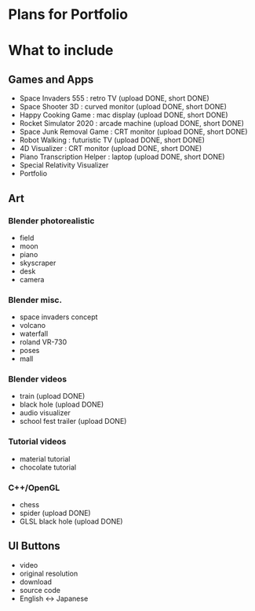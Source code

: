 # Plans for Portfolio

# What to include
## Games and Apps
- Space Invaders 555 : retro TV (upload DONE, short DONE)
- Space Shooter 3D : curved monitor (upload DONE, short DONE)
- Happy Cooking Game : mac display (upload DONE, short DONE)
- Rocket Simulator 2020 : arcade machine (upload DONE, short DONE)
- Space Junk Removal Game : CRT monitor (upload DONE, short DONE)
- Robot Walking : futuristic TV (upload DONE, short DONE)
- 4D Visualizer : CRT monitor (upload DONE, short DONE)
- Piano Transcription Helper : laptop (upload DONE, short DONE)
- Special Relativity Visualizer
- Portfolio

## Art
### Blender photorealistic
- field
- moon
- piano
- skyscraper
- desk
- camera
### Blender misc.
- space invaders concept
- volcano
- waterfall
- roland VR-730
- poses
- mall
### Blender videos
- train (upload DONE)
- black hole (upload DONE)
- audio visualizer
- school fest trailer (upload DONE)
### Tutorial videos
- material tutorial
- chocolate tutorial
### C++/OpenGL
- chess
- spider (upload DONE)
- GLSL black hole (upload DONE)

## UI Buttons
- video
- original resolution
- download
- source code
- English <-> Japanese
